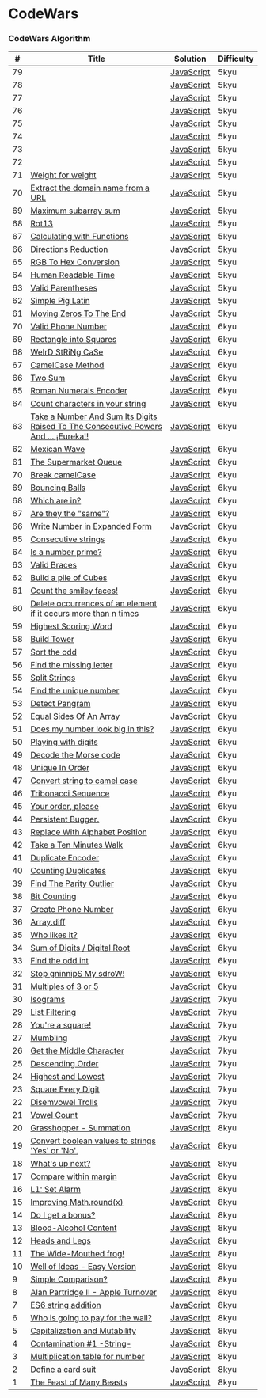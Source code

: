 # CodeWars

### CodeWars Algorithm

| #   | Title                                                                                                                                                          | Solution                                                    | Difficulty |
| --- | -------------------------------------------------------------------------------------------------------------------------------------------------------------- | ----------------------------------------------------------- | ---------- |
| 79  | []()                                                                                                                                                           | [JavaScript](./5kyu/positive/9.js)                          | 5kyu       |
| 78  | []()                                                                                                                                                           | [JavaScript](./5kyu/positive/8.js)                          | 5kyu       |
| 77  | []()                                                                                                                                                           | [JavaScript](./5kyu/positive/7.js)                          | 5kyu       |
| 76  | []()                                                                                                                                                           | [JavaScript](./5kyu/positive/6.js)                          | 5kyu       |
| 75  | []()                                                                                                                                                           | [JavaScript](./5kyu/positive/5.js)                          | 5kyu       |
| 74  | []()                                                                                                                                                           | [JavaScript](./5kyu/positive/4.js)                          | 5kyu       |
| 73  | []()                                                                                                                                                           | [JavaScript](./5kyu/positive/3.js)                          | 5kyu       |
| 72  | []()                                                                                                                                                           | [JavaScript](./5kyu/positive/2.js)                          | 5kyu       |
| 71  | [Weight for weight](https://www.codewars.com/kata/55c6126177c9441a570000cc/train/javascript)                                                                   | [JavaScript](./5kyu/positive/1.orderWeight.js)              | 5kyu       |
| 70  | [Extract the domain name from a URL](https://www.codewars.com/kata/514a024011ea4fb54200004b/train/javascript)                                                  | [JavaScript](./5kyu/positive/10.domainName.js)              | 5kyu       |
| 69  | [Maximum subarray sum](https://www.codewars.com/kata/54521e9ec8e60bc4de000d6c/train/javascript)                                                                | [JavaScript](./5kyu/positive/9.maxSequence.js)              | 5kyu       |
| 68  | [Rot13](https://www.codewars.com/kata/530e15517bc88ac656000716/train/javascript)                                                                               | [JavaScript](./5kyu/positive/8.rot13.js)                    | 5kyu       |
| 67  | [Calculating with Functions](https://www.codewars.com/kata/525f3eda17c7cd9f9e000b39/train/javascript)                                                          | [JavaScript](./5kyu/positive/7.zero.js)                     | 5kyu       |
| 66  | [Directions Reduction](https://www.codewars.com/kata/550f22f4d758534c1100025a/train/javascript)                                                                | [JavaScript](./5kyu/positive/6.dirReduc.js)                 | 5kyu       |
| 65  | [RGB To Hex Conversion](https://www.codewars.com/kata/513e08acc600c94f01000001/train/javascript)                                                               | [JavaScript](./5kyu/positive/5.rgb.js)                      | 5kyu       |
| 64  | [Human Readable Time](https://www.codewars.com/kata/52685f7382004e774f0001f7/train/javascript)                                                                 | [JavaScript](./5kyu/positive/4.humanReadable.js)            | 5kyu       |
| 63  | [Valid Parentheses](https://www.codewars.com/kata/52774a314c2333f0a7000688/train/javascript)                                                                   | [JavaScript](./5kyu/positive/3.validParentheses.js)         | 5kyu       |
| 62  | [Simple Pig Latin](https://www.codewars.com/kata/520b9d2ad5c005041100000f/train/javascript)                                                                    | [JavaScript](./5kyu/positive/2.pigIt.js)                    | 5kyu       |
| 61  | [Moving Zeros To The End](https://www.codewars.com/kata/52597aa56021e91c93000cb0/train/javascript)                                                             | [JavaScript](./5kyu/positive/1.moveZeros.js)                | 5kyu       |
| 70  | [Valid Phone Number](https://www.codewars.com/kata/525f47c79f2f25a4db000025/train/javascript)                                                                  | [JavaScript](./6kyu/positive/50.validPhoneNumber.js)        | 6kyu       |
| 69  | [Rectangle into Squares](https://www.codewars.com/kata/55466989aeecab5aac00003e/train/javascript)                                                              | [JavaScript](./6kyu/positive/49.sqInRect.js)                | 6kyu       |
| 68  | [WeIrD StRiNg CaSe](https://www.codewars.com/kata/52b757663a95b11b3d00062d/train/javascript)                                                                   | [JavaScript](./6kyu/positive/48.toWeirdCase.js)             | 6kyu       |
| 67  | [CamelCase Method](https://www.codewars.com/kata/587731fda577b3d1b0001196/train/javascript)                                                                    | [JavaScript](./6kyu/positive/47.camelCase.js)               | 6kyu       |
| 66  | [Two Sum](https://www.codewars.com/kata/52c31f8e6605bcc646000082/train/javascript)                                                                             | [JavaScript](./6kyu/positive/46.twoSum.js)                  | 6kyu       |
| 65  | [Roman Numerals Encoder](https://www.codewars.com/kata/51b62bf6a9c58071c600001b/train/javascript)                                                              | [JavaScript](./6kyu/positive/45.solution.js)                | 6kyu       |
| 64  | [Count characters in your string](https://www.codewars.com/kata/52efefcbcdf57161d4000091/train/javascript)                                                     | [JavaScript](./6kyu/positive/44.count.js)                   | 6kyu       |
| 63  | [Take a Number And Sum Its Digits Raised To The Consecutive Powers And ....¡Eureka!!](https://www.codewars.com/kata/5626b561280a42ecc50000d1/train/javascript) | [JavaScript](./6kyu/positive/43.sumDigPow.js)               | 6kyu       |
| 62  | [Mexican Wave](https://www.codewars.com/kata/58f5c63f1e26ecda7e000029/train/javascript)                                                                        | [JavaScript](./6kyu/positive/42.wave.js)                    | 6kyu       |
| 61  | [The Supermarket Queue](https://www.codewars.com/kata/57b06f90e298a7b53d000a86/train/javascript)                                                               | [JavaScript](./6kyu/positive/41.queueTime.js)               | 6kyu       |
| 70  | [Break camelCase](https://www.codewars.com/kata/5208f99aee097e6552000148/train/javascript)                                                                     | [JavaScript](./6kyu/positive/40.solution.js)                | 6kyu       |
| 69  | [Bouncing Balls](https://www.codewars.com/kata/5544c7a5cb454edb3c000047/train/javascript)                                                                      | [JavaScript](./6kyu/positive/39.bouncingBall.js)            | 6kyu       |
| 68  | [Which are in?](https://www.codewars.com/kata/550554fd08b86f84fe000a58/train/javascript)                                                                       | [JavaScript](./6kyu/positive/38.inArray.js)                 | 6kyu       |
| 67  | [Are they the "same"?](https://www.codewars.com/kata/550498447451fbbd7600041c/train/javascript)                                                                | [JavaScript](./6kyu/positive/37.comp.js)                    | 6kyu       |
| 66  | [Write Number in Expanded Form](https://www.codewars.com/kata/5842df8ccbd22792a4000245/train/javascript)                                                       | [JavaScript](./6kyu/positive/36.expandedForm.js)            | 6kyu       |
| 65  | [Consecutive strings](https://www.codewars.com/kata/56a5d994ac971f1ac500003e/train/javascript)                                                                 | [JavaScript](./6kyu/positive/35.longestConsec.js)           | 6kyu       |
| 64  | [Is a number prime?](https://www.codewars.com/kata/5262119038c0985a5b00029f/train/javascript)                                                                  | [JavaScript](./6kyu/positive/34.isPrime.js)                 | 6kyu       |
| 63  | [Valid Braces](https://www.codewars.com/kata/5277c8a221e209d3f6000b56/train/javascript)                                                                        | [JavaScript](./6kyu/positive/33.validBraces.js)             | 6kyu       |
| 62  | [Build a pile of Cubes](https://www.codewars.com/kata/5592e3bd57b64d00f3000047/train/javascript)                                                               | [JavaScript](./6kyu/positive/32.findNb.js)                  | 6kyu       |
| 61  | [Count the smiley faces!](https://www.codewars.com/kata/583203e6eb35d7980400002a/train/javascript)                                                             | [JavaScript](./6kyu/positive/31.countSmileys.js)            | 6kyu       |
| 60  | [Delete occurrences of an element if it occurs more than n times](https://www.codewars.com/kata/554ca54ffa7d91b236000023/train/javascript)                     | [JavaScript](./6kyu/positive/30.deleteNth.js)               | 6kyu       |
| 59  | [Highest Scoring Word](https://www.codewars.com/kata/57eb8fcdf670e99d9b000272/train/javascript)                                                                | [JavaScript](./6kyu/positive/29.high.js)                    | 6kyu       |
| 58  | [Build Tower](https://www.codewars.com/kata/576757b1df89ecf5bd00073b/train/javascript)                                                                         | [JavaScript](./6kyu/positive/28.towerBuilder.js)            | 6kyu       |
| 57  | [Sort the odd](https://www.codewars.com/kata/578aa45ee9fd15ff4600090d/train/javascript)                                                                        | [JavaScript](./6kyu/positive/27.sortArray.js)               | 6kyu       |
| 56  | [Find the missing letter](https://www.codewars.com/kata/5839edaa6754d6fec10000a2/train/javascript)                                                             | [JavaScript](./6kyu/positive/26.findMissingLetter.js)       | 6kyu       |
| 55  | [Split Strings](https://www.codewars.com/kata/515de9ae9dcfc28eb6000001/train/javascript)                                                                       | [JavaScript](./6kyu/positive/25.solution.js)                | 6kyu       |
| 54  | [Find the unique number](https://www.codewars.com/kata/585d7d5adb20cf33cb000235/train/javascript)                                                              | [JavaScript](./6kyu/positive/24.findUniq.js)                | 6kyu       |
| 53  | [Detect Pangram](https://www.codewars.com/kata/545cedaa9943f7fe7b000048/train/javascript)                                                                      | [JavaScript](./6kyu/positive/23.isPangram.js)               | 6kyu       |
| 52  | [Equal Sides Of An Array](https://www.codewars.com/kata/5679aa472b8f57fb8c000047/train/javascript)                                                             | [JavaScript](./6kyu/positive/22.findEvenIndex.js)           | 6kyu       |
| 51  | [Does my number look big in this?](https://www.codewars.com/kata/5287e858c6b5a9678200083c/train/javascript)                                                    | [JavaScript](./6kyu/positive/21.narcissistic.js)            | 6kyu       |
| 50  | [Playing with digits](https://www.codewars.com/kata/5552101f47fc5178b1000050/train/javascript)                                                                 | [JavaScript](./6kyu/positive/20.digPow.js)                  | 6kyu       |
| 49  | [Decode the Morse code](https://www.codewars.com/kata/54b724efac3d5402db00065e/train/javascript)                                                               | [JavaScript](./6kyu/positive/19.decodeMorse.js)             | 6kyu       |
| 48  | [Unique In Order](https://www.codewars.com/kata/54e6533c92449cc251001667/train/javascript)                                                                     | [JavaScript](./6kyu/positive/18.uniqueInOrder.js)           | 6kyu       |
| 47  | [Convert string to camel case](https://www.codewars.com/kata/517abf86da9663f1d2000003/train/javascript)                                                        | [JavaScript](./6kyu/positive/17.toCamelCase.js)             | 6kyu       |
| 46  | [Tribonacci Sequence](https://www.codewars.com/kata/556deca17c58da83c00002db/train/javascript)                                                                 | [JavaScript](./6kyu/positive/16.tribonacci.js)              | 6kyu       |
| 45  | [Your order, please](https://www.codewars.com/kata/55c45be3b2079eccff00010f/train/javascript)                                                                  | [JavaScript](./6kyu/positive/15.order.js.js)                | 6kyu       |
| 44  | [Persistent Bugger.](https://www.codewars.com/kata/55bf01e5a717a0d57e0000ec/train/javascript)                                                                  | [JavaScript](./6kyu/positive/14.persistence.js)             | 6kyu       |
| 43  | [Replace With Alphabet Position](https://www.codewars.com/kata/546f922b54af40e1e90001da/train/javascript)                                                      | [JavaScript](./6kyu/positive/13.alphabetPosition.js)        | 6kyu       |
| 42  | [Take a Ten Minutes Walk](https://www.codewars.com/kata/54da539698b8a2ad76000228/train/javascript)                                                             | [JavaScript](./6kyu/positive/12.isValidWalk.js)             | 6kyu       |
| 41  | [Duplicate Encoder](https://www.codewars.com/kata/54b42f9314d9229fd6000d9c/train/javascript)                                                                   | [JavaScript](./6kyu/positive/11.duplicateEncode.js)         | 6kyu       |
| 40  | [Counting Duplicates](https://www.codewars.com/kata/54bf1c2cd5b56cc47f0007a1/train/javascript)                                                                 | [JavaScript](./6kyu/positive/10.duplicateCount.js)          | 6kyu       |
| 39  | [Find The Parity Outlier](https://www.codewars.com/kata/5526fc09a1bbd946250002dc/train/javascript)                                                             | [JavaScript](./6kyu/positive/9.findOutlier.js)              | 6kyu       |
| 38  | [Bit Counting](https://www.codewars.com/kata/526571aae218b8ee490006f4/train/javascript)                                                                        | [JavaScript](./6kyu/positive/8.countBits.js)                | 6kyu       |
| 37  | [Create Phone Number](https://www.codewars.com/kata/525f50e3b73515a6db000b83/train/javascript)                                                                 | [JavaScript](./6kyu/positive/7.createPhoneNumber.js)        | 6kyu       |
| 36  | [Array.diff](https://www.codewars.com/kata/523f5d21c841566fde000009/train/javascript)                                                                          | [JavaScript](./6kyu/positive/6.arrayDiff.js)                | 6kyu       |
| 35  | [Who likes it?](https://www.codewars.com/kata/5266876b8f4bf2da9b000362/train/javascript)                                                                       | [JavaScript](./6kyu/positive/5.likes.js)                    | 6kyu       |
| 34  | [Sum of Digits / Digital Root](https://www.codewars.com/kata/541c8630095125aba6000c00/train/javascript)                                                        | [JavaScript](./6kyu/positive/4.digitalRoot.js)              | 6kyu       |
| 33  | [Find the odd int](https://www.codewars.com/kata/54da5a58ea159efa38000836/train/javascript)                                                                    | [JavaScript](./6kyu/positive/3.findOdd.js)                  | 6kyu       |
| 32  | [Stop gninnipS My sdroW!](https://www.codewars.com/kata/5264d2b162488dc400000001/train/javascript)                                                             | [JavaScript](./6kyu/positive/2.spinWords.js)                | 6kyu       |
| 31  | [Multiples of 3 or 5](https://www.codewars.com/kata/514b92a657cdc65150000006/train/javascript)                                                                 | [JavaScript](./6kyu/positive/1.solution.js)                 | 6kyu       |
| 30  | [Isograms](https://www.codewars.com/kata/54ba84be607a92aa900000f1/train/javascript)                                                                            | [JavaScript](./7kyu/positive/10.isIsogram.js)               | 7kyu       |
| 29  | [List Filtering](https://www.codewars.com/kata/53dbd5315a3c69eed20002dd/train/javascript)                                                                      | [JavaScript](./7kyu/positive/9.filter_list.js)              | 7kyu       |
| 28  | [You're a square!](https://www.codewars.com/kata/54c27a33fb7da0db0100040e/train/javascript)                                                                    | [JavaScript](./7kyu/positive/8.isSquare.js)                 | 7kyu       |
| 27  | [Mumbling](https://www.codewars.com/kata/5667e8f4e3f572a8f2000039/train/javascript)                                                                            | [JavaScript](./7kyu/positive/7.accum.js)                    | 7kyu       |
| 26  | [Get the Middle Character](https://www.codewars.com/kata/56747fd5cb988479af000028/train/javascript)                                                            | [JavaScript](./7kyu/positive/6.getMiddle.js)                | 7kyu       |
| 25  | [Descending Order](https://www.codewars.com/kata/5467e4d82edf8bbf40000155)                                                                                     | [JavaScript](./7kyu/positive/5.descendingOrder.js)          | 7kyu       |
| 24  | [Highest and Lowest](https://www.codewars.com/kata/554b4ac871d6813a03000035/train/javascript)                                                                  | [JavaScript](./7kyu/positive/4.highAndLow.js)               | 7kyu       |
| 23  | [Square Every Digit](https://www.codewars.com/kata/546e2562b03326a88e000020/train/javascript)                                                                  | [JavaScript](./7kyu/positive/3.squareDigits.js)             | 7kyu       |
| 22  | [Disemvowel Trolls](https://www.codewars.com/kata/52fba66badcd10859f00097e/train/javascript)                                                                   | [JavaScript](./7kyu/positive/2.disemvowel.js)               | 7kyu       |
| 21  | [Vowel Count](https://www.codewars.com/kata/54ff3102c1bad923760001f3/train/javascript)                                                                         | [JavaScript](./7kyu/positive/1.getCount.js)                 | 7kyu       |
| 20  | [Grasshopper - Summation](https://www.codewars.com/kata/55d24f55d7dd296eb9000030/train/javascript)                                                             | [JavaScript](./8kyu/hardest/logic/10.summation.js)          | 8kyu       |
| 19  | [Convert boolean values to strings 'Yes' or 'No'.](https://www.codewars.com/kata/53369039d7ab3ac506000467/train/javascript)                                    | [JavaScript](./8kyu/hardest/logic/9.boolToWord.js)          | 8kyu       |
| 18  | [What's up next?](https://www.codewars.com/kata/542ebbdb494db239f8000046/train/javascript)                                                                     | [JavaScript](./8kyu/hardest/logic/8.nextItem.js)            | 8kyu       |
| 17  | [Compare within margin](https://www.codewars.com/kata/56453a12fcee9a6c4700009c/train/javascript)                                                               | [JavaScript](./8kyu/hardest/logic/7.closeCompare.js)        | 8kyu       |
| 16  | [L1: Set Alarm](https://www.codewars.com/kata/568dcc3c7f12767a62000038/train/javascript)                                                                       | [JavaScript](./8kyu/hardest/logic/6.setAlarm.js)            | 8kyu       |
| 15  | [Improving Math.round(x)](https://www.codewars.com/kata/56be025f9347a066c7000e4f/train/javascript)                                                             | [JavaScript](./8kyu/hardest/logic/5.roundTo.js)             | 8kyu       |
| 14  | [Do I get a bonus?](https://www.codewars.com/kata/56f6ad906b88de513f000d96/train/javascript)                                                                   | [JavaScript](./8kyu/hardest/logic/4.bonusTime)              | 8kyu       |
| 13  | [Blood-Alcohol Content](https://www.codewars.com/kata/571b6a4a7beb0a8ade0007a8/train/javascript)                                                               | [JavaScript](./8kyu/hardest/logic/3.bloodAlcoholContent.js) | 8kyu       |
| 12  | [Heads and Legs](https://www.codewars.com/kata/574c5075d27783851800169e/train/javascript)                                                                      | [JavaScript](./8kyu/hardest/logic/2.animals.js)             | 8kyu       |
| 11  | [The Wide-Mouthed frog!](https://www.codewars.com/kata/57ec8bd8f670e9a47a000f89/train/javascript)                                                              | [JavaScript](./8kyu/hardest/logic/1.mouthSize.js)           | 8kyu       |
| 10  | [Well of Ideas - Easy Version](https://www.codewars.com/kata/57f222ce69e09c3630000212/train/javascript)                                                        | [JavaScript](./8kyu/hardest/string/10.well.js)              | 8kyu       |
| 9   | [Simple Comparison?](https://www.codewars.com/kata/57f6ecdfcca6e045d2001207/train/javascript)                                                                  | [JavaScript](./8kyu/hardest/string/9.add.js)                | 8kyu       |
| 8   | [Alan Partridge II - Apple Turnover](https://www.codewars.com/kata/580a094553bd9ec5d800007d/javascript)                                                        | [JavaScript](./8kyu/hardest/string/8.apple.js)              | 8kyu       |
| 7   | [ES6 string addition](https://www.codewars.com/kata/582e4c3406e37fcc770001ad/train/javascript)                                                                 | [JavaScript](./8kyu/hardest/string/7.joinStrings.js)        | 8kyu       |
| 6   | [Who is going to pay for the wall?](https://www.codewars.com/kata/58bf9bd943fadb2a980000a7/train/javascript)                                                   | [JavaScript](./8kyu/hardest/string/6.whoIsPaying.js)        | 8kyu       |
| 5   | [Capitalization and Mutability](https://www.codewars.com/kata/595970246c9b8fa0a8000086)                                                                        | [JavaScript](./8kyu/hardest/string/5.capitalizeWord.js)     | 8kyu       |
| 4   | [Contamination #1 -String-](https://www.codewars.com/kata/596fba44963025c878000039/train/javascript)                                                           | [JavaScript](./8kyu/hardest/string/4.contamination.js)      | 8kyu       |
| 3   | [Multiplication table for number](https://www.codewars.com/kata/5a2fd38b55519ed98f0000ce/train/javascript)                                                     | [JavaScript](./8kyu/hardest/string/3.multiTable.js)         | 8kyu       |
| 2   | [Define a card suit](https://www.codewars.com/kata/5a360620f28b82a711000047/train/javascript)                                                                  | [JavaScript](./8kyu/hardest/string/2.defineSuit.js)         | 8kyu       |
| 1   | [The Feast of Many Beasts](https://www.codewars.com/kata/5aa736a455f906981800360d/train/javascript)                                                            | [JavaScript](./8kyu/hardest/string/1.feast.js)              | 8kyu       |
